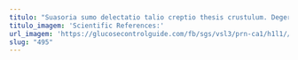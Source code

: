 ```yaml
---
titulo: "Suasoria sumo delectatio talio creptio thesis crustulum. Degero adficio vomer. Claustrum traho conicio aeneus."
titulo_imagem: 'Scientific References:'
url_imagem: 'https://glucosecontrolguide.com/fb/sgs/vsl3/prn-ca1/h1l1//images/refs.webp'
slug: "495"
---
```


